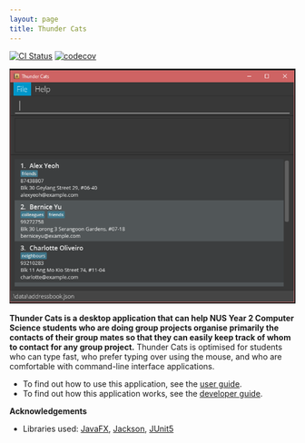 ```yaml
---
layout: page
title: Thunder Cats
---
```


[![CI Status](https://github.com/AY2122S1-CS2103T-W17-3/tp/actions/workflows/gradle.yml/badge.svg)](https://github.com/AY2122S1-CS2103T-W17-3/tp/actions/workflows/gradle.yml)
[![codecov](https://codecov.io/gh/AY2122S1-CS2103T-W17-3/tp/branch/master/graph/badge.svg?token=D02WJBAOUP)](https://codecov.io/gh/AY2122S1-CS2103T-W17-3/tp)

![Ui](images/Ui.png)

**Thunder Cats is a desktop application that can help NUS Year 2 Computer Science students who are doing group projects organise primarily the contacts of their group mates so that they can easily keep track of whom to contact for any group project.** Thunder Cats is optimised for students who can type fast, who prefer typing over using the mouse, and who are comfortable with command-line interface applications.

* To find out how to use this application, see the [user guide](https://ay2122s1-cs2103t-w17-3.github.io/tp/UserGuide.html).
* To find out how this application works, see the [developer guide](https://ay2122s1-cs2103t-w17-3.github.io/tp/DeveloperGuide.html).


**Acknowledgements**

* Libraries used: [JavaFX](https://openjfx.io/), [Jackson](https://github.com/FasterXML/jackson), [JUnit5](https://github.com/junit-team/junit5)
